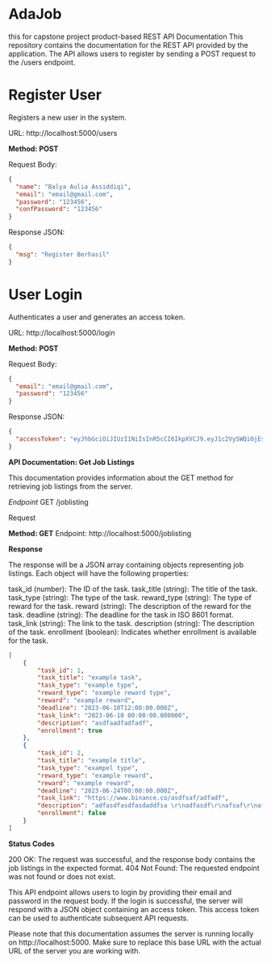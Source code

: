 # AdaJob
this for capstone project product-based
REST API Documentation
This repository contains the documentation for the REST API provided by the application. The API allows users to register by sending a POST request to the /users endpoint.

# Register User
Registers a new user in the system.

URL: http://localhost:5000/users

**Method: POST**

Request Body:
```JSON
{
  "name": "Balya Aulia Assiddiqi",
  "email": "email@gmail.com",
  "password": "123456",
  "confPassword": "123456"
}
```

Response JSON:
```JSON
{
  "msg": "Register Berhasil"
}
```

# User Login
Authenticates a user and generates an access token.

URL: http://localhost:5000/login

**Method: POST**

Request Body:
```JSON
{
  "email": "email@gmail.com",
  "password": "123456"
}
```

Response JSON:
```JSON
{
  "accessToken": "eyJhbGciOiJIUzI1NiIsInR5cCI6IkpXVCJ9.eyJ1c2VySWQiOjEsIm5hbWUiOiJCYWx5YSBBdWxpYSBBc3NpZGRpcWkiLCJlbWFpbCI6ImVtYWlsQGdtYWlsLmNvbSIsImlhdCI6MTY4NTYwMjU5NiwiZXhwIjoxNjg1NjAyNjE2fQ.DPXVQ53yx81YwiHaoXQgpqZiqqj3zA3l5rUjJIgDbzw"
}
```
**API Documentation: Get Job Listings**

This documentation provides information about the GET method for retrieving job listings from the server.

*Endpoint*
GET /joblisting

Request

**Method: GET**
Endpoint: http://localhost:5000/joblisting

**Response**

The response will be a JSON array containing objects representing job listings. Each object will have the following properties:

task_id (number): The ID of the task.
task_title (string): The title of the task.
task_type (string): The type of the task.
reward_type (string): The type of reward for the task.
reward (string): The description of the reward for the task.
deadline (string): The deadline for the task in ISO 8601 format.
task_link (string): The link to the task.
description (string): The description of the task.
enrollment (boolean): Indicates whether enrollment is available for the task.

```JSON
[
    {
        "task_id": 1,
        "task_title": "example task",
        "task_type": "example type",
        "reward_type": "example reward type",
        "reward": "example reward",
        "deadline": "2023-06-10T12:00:00.000Z",
        "task_link": "2023-06-10 00:00:00.000000",
        "description": "asdfaadfadfadf",
        "enrollment": true
    },
    {
        "task_id": 2,
        "task_title": "example title",
        "task_type": "exampel type",
        "reward_type": "example reward",
        "reward": "example reward",
        "deadline": "2023-06-24T00:00:00.000Z",
        "task_link": "https://www.binance.co/asdfsaf/adfadf",
        "description": "adfasdfasdfasdaddfsa \r\nadfasdf\r\nafsaf\r\nafsa\r\na\r\na\r\naF\r\na",
        "enrollment": false
    }
]
```
**Status Codes**

200 OK: The request was successful, and the response body contains the job listings in the expected format.
404 Not Found: The requested endpoint was not found or does not exist.

This API endpoint allows users to login by providing their email and password in the request body. If the login is successful, the server will respond with a JSON object containing an access token. This access token can be used to authenticate subsequent API requests.

Please note that this documentation assumes the server is running locally on http://localhost:5000. Make sure to replace this base URL with the actual URL of the server you are working with.

